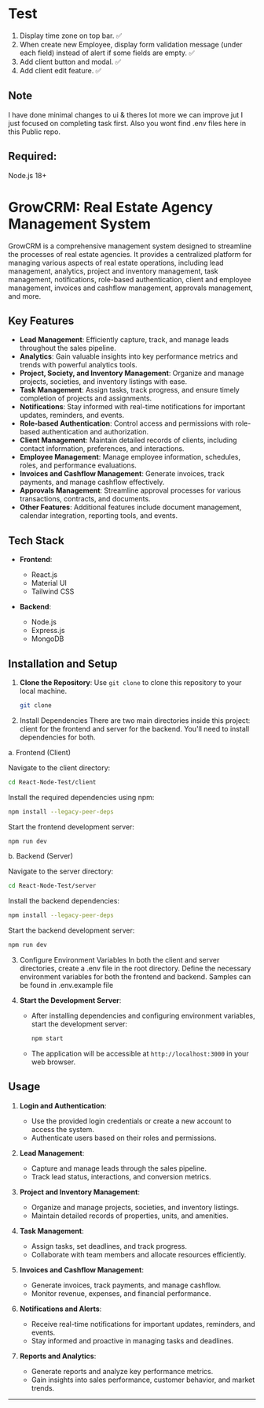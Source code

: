 # Test

1. Display time zone on top bar. ✅
2. When create new Employee, display form validation message (under each field) instead of alert if some fields are empty. ✅
3. Add client button and modal. ✅
4. Add client edit feature. ✅

## Note

I have done minimal changes to ui & theres lot more we can improve jut I just focused on completing task first.
Also you wont find .env files here in this Public repo. 

## Required:

Node.js 18+

# GrowCRM: Real Estate Agency Management System

GrowCRM is a comprehensive management system designed to streamline the processes of real estate agencies. It provides a centralized platform for managing various aspects of real estate operations, including lead management, analytics, project and inventory management, task management, notifications, role-based authentication, client and employee management, invoices and cashflow management, approvals management, and more.

## Key Features

- **Lead Management**: Efficiently capture, track, and manage leads throughout the sales pipeline.
- **Analytics**: Gain valuable insights into key performance metrics and trends with powerful analytics tools.
- **Project, Society, and Inventory Management**: Organize and manage projects, societies, and inventory listings with ease.
- **Task Management**: Assign tasks, track progress, and ensure timely completion of projects and assignments.
- **Notifications**: Stay informed with real-time notifications for important updates, reminders, and events.
- **Role-based Authentication**: Control access and permissions with role-based authentication and authorization.
- **Client Management**: Maintain detailed records of clients, including contact information, preferences, and interactions.
- **Employee Management**: Manage employee information, schedules, roles, and performance evaluations.
- **Invoices and Cashflow Management**: Generate invoices, track payments, and manage cashflow effectively.
- **Approvals Management**: Streamline approval processes for various transactions, contracts, and documents.
- **Other Features**: Additional features include document management, calendar integration, reporting tools, and events.

## Tech Stack

- **Frontend**:

  - React.js
  - Material UI
  - Tailwind CSS

- **Backend**:
  - Node.js
  - Express.js
  - MongoDB

## Installation and Setup

1. **Clone the Repository**: Use `git clone` to clone this repository to your local machine.

   ```bash
   git clone
   ```

2. Install Dependencies
   There are two main directories inside this project: client for the frontend and server for the backend. You'll need to install dependencies for both.

a. Frontend (Client)

Navigate to the client directory:

```bash
cd React-Node-Test/client
```

Install the required dependencies using npm:

```bash
npm install --legacy-peer-deps
```

Start the frontend development server:

```bash
npm run dev
```

b. Backend (Server)

Navigate to the server directory:

```bash
cd React-Node-Test/server
```

Install the backend dependencies:

```bash
npm install --legacy-peer-deps
```

Start the backend development server:

```bash
npm run dev
```

3. Configure Environment Variables
   In both the client and server directories, create a .env file in the root directory.
   Define the necessary environment variables for both the frontend and backend. Samples can be found in .env.example file

4. **Start the Development Server**:
   - After installing dependencies and configuring environment variables, start the development server:
     ```bash
     npm start
     ```
   - The application will be accessible at `http://localhost:3000` in your web browser.

## Usage

1. **Login and Authentication**:

   - Use the provided login credentials or create a new account to access the system.
   - Authenticate users based on their roles and permissions.

2. **Lead Management**:

   - Capture and manage leads through the sales pipeline.
   - Track lead status, interactions, and conversion metrics.

3. **Project and Inventory Management**:

   - Organize and manage projects, societies, and inventory listings.
   - Maintain detailed records of properties, units, and amenities.

4. **Task Management**:

   - Assign tasks, set deadlines, and track progress.
   - Collaborate with team members and allocate resources efficiently.

5. **Invoices and Cashflow Management**:

   - Generate invoices, track payments, and manage cashflow.
   - Monitor revenue, expenses, and financial performance.

6. **Notifications and Alerts**:

   - Receive real-time notifications for important updates, reminders, and events.
   - Stay informed and proactive in managing tasks and deadlines.

7. **Reports and Analytics**:
   - Generate reports and analyze key performance metrics.
   - Gain insights into sales performance, customer behavior, and market trends.

---
